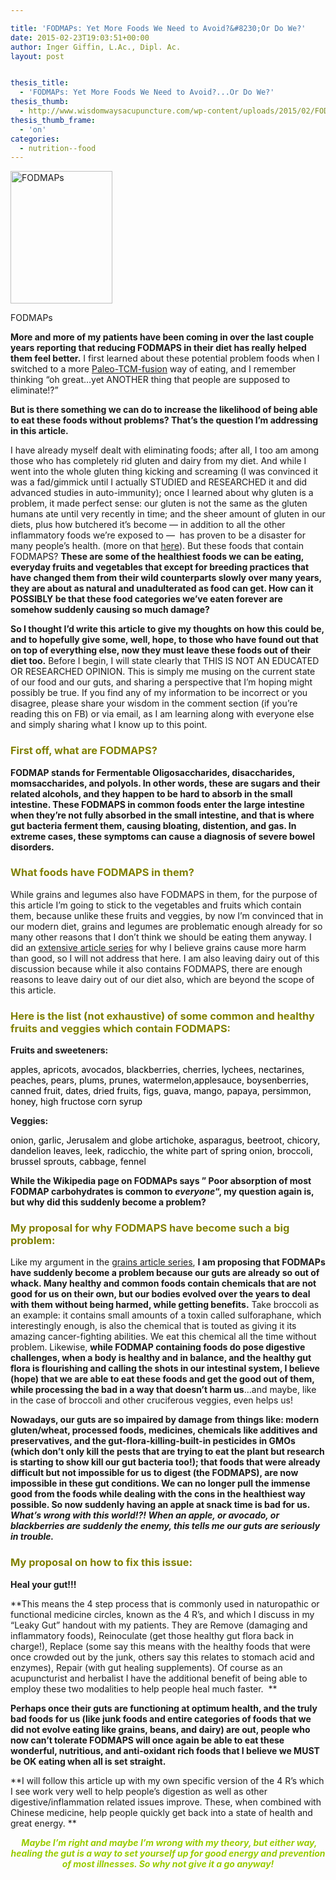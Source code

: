 ```yaml
---

title: 'FODMAPs: Yet More Foods We Need to Avoid?&#8230;Or Do We?'
date: 2015-02-23T19:03:51+00:00
author: Inger Giffin, L.Ac., Dipl. Ac.
layout: post


thesis_title:
  - 'FODMAPs: Yet More Foods We Need to Avoid?...Or Do We?'
thesis_thumb:
  - http://www.wisdomwaysacupuncture.com/wp-content/uploads/2015/02/FODMAPs.jpg
thesis_thumb_frame:
  - 'on'
categories:
  - nutrition--food
---
```

<div id="attachment_2480" style="width: 173px" class="wp-caption alignleft">
  <a href="http://www.wisdomwaysacupuncture.com/wp-content/uploads/2015/02/FODMAPs.jpg"><img class=" wp-image-2480" src="http://www.wisdomwaysacupuncture.com/wp-content/uploads/2015/02/FODMAPs-115x150.jpg" alt="FODMAPs" width="163" height="212" srcset="http://www.wisdomwaysacupuncture.com/wp-content/uploads/2015/02/FODMAPs-115x150.jpg 115w, http://www.wisdomwaysacupuncture.com/wp-content/uploads/2015/02/FODMAPs-231x300.jpg 231w, http://www.wisdomwaysacupuncture.com/wp-content/uploads/2015/02/FODMAPs-791x1024.jpg 791w, http://www.wisdomwaysacupuncture.com/wp-content/uploads/2015/02/FODMAPs.jpg 1275w" sizes="(max-width: 163px) 100vw, 163px" /></a>
  
  <p class="wp-caption-text">
    FODMAPs
  </p>
</div>

**More and more of my patients have been coming in over the last couple years reporting that reducing FODMAPS in their diet has really helped them feel better.** I first learned about these potential problem foods when I switched to a more [Paleo-TCM-fusion](http://www.wisdomwaysacupuncture.com/services-offered/acupuncture-nutritional-principles/) way of eating, and I remember thinking &#8220;oh great&#8230;yet ANOTHER thing that people are supposed to eliminate!?&#8221;

**But is there something we can do to increase the likelihood of being able to eat these foods without problems? That&#8217;s the question I&#8217;m addressing in this article.**

I have already myself dealt with eliminating foods; after all, I too am among those who has completely rid gluten and dairy from my diet. And while I went into the whole gluten thing kicking and screaming (I was convinced it was a fad/gimmick until I actually STUDIED and RESEARCHED it and did advanced studies in auto-immunity); once I learned about why gluten is a problem, it made perfect sense: our gluten is not the same as the gluten humans ate until very recently in time; and the sheer amount of gluten in our diets, plus how butchered it&#8217;s become &#8212; in addition to all the other inflammatory foods we&#8217;re exposed to &#8212;  has proven to be a disaster for many people&#8217;s health. (more on that <a href="http://r20.rs6.net/tn.jsp?f=001DXRAc0jqeE0L0J9RdbBlEGh8g7XtZuTy6hRuyiJ4mpvIphCrLa8k7qbeHLJMfnvjVRhEpAoMUOGW1-Lua9K8aQhIB7Vd8lkDtxzRtgc6rw634X5BHzkt-074pfoxp4alBotzZBbVl4SQeWWw8HntMy_reKvDAd_SN4FKu-3XyxMbBTr6ZwX1xz4YsqiQvlGBadshDRnXSTe-FdIfKua4005ttRAxO6FSGBx1ha8MHUx90dbB3vXegAt_0D7DCA2XGEhpNF_uKGBLBBm3B5Phkdqz-hk774xf&c=xHnWeqqe8qqW-T0dgYblkZu9wHrxp1Ax5WQ_wut2EXoxMcX9izR2Cw==&ch=57iUIMeYY2DrPs7IaHr6iaTjmhR_C_pccrMUHPQXL9Ys_h6nGJfmXg==" target="_blank" rel="noopener" shape="rect">here</a>). But these foods that contain FODMAPS? **These are some of the healthiest foods we can be eating, everyday fruits and vegetables that except for breeding practices that have changed them from their wild counterparts slowly over many years, they are about as natural and unadulterated as food can get. How can it POSSIBLY be that these food categories we&#8217;ve eaten forever are somehow suddenly causing so much damage?**

**So I thought I&#8217;d write this article to give my thoughts on how this could be, and to hopefully give some, well, hope, to those who have found out that on top of everything else, now they must leave these foods out of their diet too.** Before I begin, I will state clearly that THIS IS NOT AN EDUCATED OR RESEARCHED OPINION. This is simply me musing on the current state of our food and our guts, and sharing a perspective that I&#8217;m hoping might possibly be true. If you find any of my information to be incorrect or you disagree, please share your wisdom in the comment section (if you&#8217;re reading this on FB) or via email, as I am learning along with everyone else and simply sharing what I know up to this point.

### <span style="color: #808000;">First off, what are FODMAPS?</span>

**FODMAP stands for Fermentable Oligosaccharides, disaccharides, momsaccharides, and polyols. In other words, these are sugars and their related alcohols, and they happen to be hard to absorb in the small intestine. These FODMAPS in common foods enter the large intestine when they&#8217;re not fully absorbed in the small intestine, and that is where gut bacteria ferment them, causing bloating, distention, and gas. In extreme cases, these symptoms can cause a diagnosis of severe bowel disorders.**

### <span style="color: #808000;">What foods have FODMAPS in them?</span>

While grains and legumes also have FODMAPS in them, for the purpose of this article I&#8217;m going to stick to the vegetables and fruits which contain them, because unlike these fruits and veggies, by now I&#8217;m convinced that in our modern diet, grains and legumes are problematic enough already for so many other reasons that I don&#8217;t think we should be eating them anyway. I did an <a href="http://r20.rs6.net/tn.jsp?f=001DXRAc0jqeE0L0J9RdbBlEGh8g7XtZuTy6hRuyiJ4mpvIphCrLa8k7qbeHLJMfnvjVRhEpAoMUOGW1-Lua9K8aQhIB7Vd8lkDtxzRtgc6rw634X5BHzkt-074pfoxp4alBotzZBbVl4SQeWWw8HntMy_reKvDAd_SN4FKu-3XyxMbBTr6ZwX1xz4YsqiQvlGBadshDRnXSTe-FdIfKua4005ttRAxO6FSGBx1ha8MHUx90dbB3vXegAt_0D7DCA2XGEhpNF_uKGBLBBm3B5Phkdqz-hk774xf&c=xHnWeqqe8qqW-T0dgYblkZu9wHrxp1Ax5WQ_wut2EXoxMcX9izR2Cw==&ch=57iUIMeYY2DrPs7IaHr6iaTjmhR_C_pccrMUHPQXL9Ys_h6nGJfmXg==" target="_blank" rel="noopener" shape="rect">extensive article series</a> for why I believe grains cause more harm than good, so I will not address that here. I am also leaving dairy out of this discussion because while it also contains FODMAPS, there are enough reasons to leave dairy out of our diet also, which are beyond the scope of this article.

### <span style="color: #808000;"><strong>Here is the list (not exhaustive) of some common and healthy fruits and veggies which contain FODMAPS:</strong></span>

**Fruits and sweeteners:**

<div>
  <span style="color: #000000;"><a shape="rect"><span style="color: #000000;">apples</span></a>, <a shape="rect"><span style="color: #000000;">apricots</span></a>, <a shape="rect"><span style="color: #000000;">avocados</span></a>, <a shape="rect"><span style="color: #000000;">blackberries</span></a>, <a shape="rect"><span style="color: #000000;">cherries</span></a>, <a shape="rect"><span style="color: #000000;">lychees</span></a>, <a shape="rect"><span style="color: #000000;">nectarines</span></a>, <a shape="rect"><span style="color: #000000;">peaches</span></a>, <a shape="rect"><span style="color: #000000;">pears</span></a>, <a shape="rect"><span style="color: #000000;">plums</span></a>, <a shape="rect"><span style="color: #000000;">prunes</span></a>, <a shape="rect"><span style="color: #000000;">watermelon</span></a>,applesauce, boysenberries, canned fruit, dates, dried fruits, figs, guava, mango, papaya, persimmon, honey, high fructose corn syrup</span>
</div>

**Veggies:**

<div>
  <span style="color: #000000;"><a shape="rect"><span style="color: #000000;">onion</span></a>, <a shape="rect"><span style="color: #000000;">garlic</span></a>, <a shape="rect"><span style="color: #000000;">Jerusalem</span></a> and <a shape="rect"><span style="color: #000000;">globe artichoke</span></a>, <a shape="rect"><span style="color: #000000;">asparagus</span></a>, <a shape="rect"><span style="color: #000000;">beetroot</span></a>, <a shape="rect"><span style="color: #000000;">chicory</span></a>, <a shape="rect"><span style="color: #000000;">dandelion leaves</span></a>, <a shape="rect"><span style="color: #000000;">leek</span></a>, <a shape="rect"><span style="color: #000000;">radicchio</span></a>, the white part of <a shape="rect"><span style="color: #000000;">spring onion</span></a>, <a shape="rect"><span style="color: #000000;">broccoli</span></a>, <a shape="rect"><span style="color: #000000;">brussel sprouts</span></a>, <a shape="rect"><span style="color: #000000;">cabbage</span></a>, <a shape="rect"><span style="color: #000000;">fennel</span></a></span>
</div>

**While the Wikipedia page on FODMAPs says &#8221; Poor absorption of most FODMAP carbohydrates is common to _everyone_&#8220;, my question again is, but why did this suddenly become a problem?**

### <span style="color: #808000;"><strong>My proposal for why FODMAPS have become such a big problem:</strong></span>

Like my argument in the <a href="http://www.wisdomwaysacupuncture.com/2013/07/11/to-grains-or-not-to-grains-that-is-the-question-part-i/" target="_blank" rel="noopener" shape="rect">grains article series</a>, **I am proposing that FODMAPs have suddenly become a problem because our guts are already so out of whack. Many healthy and common foods contain chemicals that are not good for us on their own, but our bodies evolved over the years to deal with them without being harmed, while getting benefits.** Take broccoli as an example: it contains small amounts of a toxin called sulforaphane, which interestingly enough, is also the chemical that is touted as giving it its amazing cancer-fighting abilities. We eat this chemical all the time without problem. Likewise, **while FODMAP containing foods do pose digestive challenges, when a body is healthy and in balance, and the healthy gut flora is flourishing and calling the shots in our intestinal system, I believe (hope) that we are able to eat these foods and get the good out of them, while processing the bad in a way that doesn&#8217;t harm us**&#8230;and maybe, like in the case of broccoli and other cruciferous veggies, even helps us!

**Nowadays, our guts are so impaired by damage from things like: modern gluten/wheat, processed foods, medicines, chemicals like additives and preservatives, and the gut-flora-killing-built-in pesticides in GMOs (which don&#8217;t only kill the pests that are trying to eat the plant but research is starting to show kill our gut bacteria too!); that foods that were already difficult but not impossible for us to digest (the FODMAPS), are now impossible in these gut conditions. We can no longer pull the immense good from the foods while dealing with the cons in the healthiest way possible. So now suddenly having an apple at snack time is bad for us. _What&#8217;s wrong with this world!?! When an apple, or avocado, or blackberries are suddenly the enemy, this tells me our guts are seriously in trouble._**

### <span style="color: #808000;">My proposal on how to fix this issue:</span>

**Heal your gut!!!** 

**This means the 4 step process that is commonly used in naturopathic or functional medicine circles, known as the 4 R&#8217;s, and which I discuss in my &#8220;Leaky Gut&#8221; handout with my patients. They are Remove (damaging and inflammatory foods), Reinoculate (get those healthy gut flora back in charge!), Replace (some say this means with the healthy foods that were once crowded out by the junk, others say this relates to stomach acid and enzymes), Repair (with gut healing supplements). Of course as an acupuncturist and herbalist I have the additional benefit of being able to employ these two modalities to help people heal much faster.  **

**Perhaps once their guts are functioning at optimum health, and the truly bad foods for us (like junk foods and entire categories of foods that we did not evolve eating like grains, beans, and dairy) are out, people who now can&#8217;t tolerate FODMAPS will once again be able to eat these wonderful, nutritious, and anti-oxidant rich foods that I believe we MUST be OK eating when all is set straight.** 

**I will follow this article up with my own specific version of the 4 R&#8217;s which I see work very well to help people&#8217;s digestion as well as other digestive/inflammation related issues improve. These, when combined with Chinese medicine, help people quickly get back into a state of health and great energy. **

<p align="center">
  <em><span style="color: #99cc00;"> </span><strong><span style="color: #99cc00;">Maybe I&#8217;m right and maybe I&#8217;m wrong with my theory, but either way, healing the gut is a way to set yourself up for good energy and prevention of most illnesses. So why not give it a go anyway!</span> </strong></em>
</p>